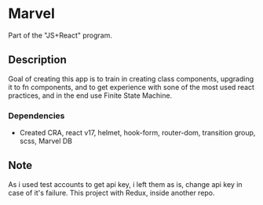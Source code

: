 # Marvel

Part of the "JS+React" program.

## Description

Goal of creating this app is to train in creating class components, upgrading it to fn components, and to get experience with sone of the most used react practices, and in the end use Finite State Machine.

### Dependencies

* Created CRA, react v17, helmet, hook-form, router-dom, transition group, scss, Marvel DB

## Note

As i used test accounts to get api key, i left them as is, change api key in case of it's failure.
This project with Redux, inside another repo.


